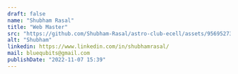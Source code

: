 ```yaml
---
draft: false
name: "Shubham Rasal"
title: "Web Master"
src: "https://github.com/Shubham-Rasal/astro-club-ecell/assets/95695273/5d75bdf4-d885-44d4-ac25-1e888d318a22"
alt: "Shubham"
linkedin: https://www.linkedin.com/in/shubhamrasal/
mail: bluequbits@gmail.com
publishDate: "2022-11-07 15:39"
---
```

